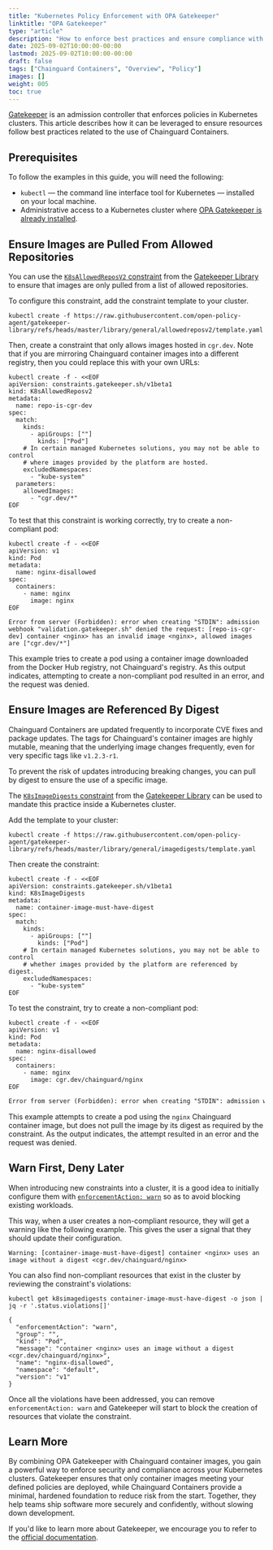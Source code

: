 ```yaml
---
title: "Kubernetes Policy Enforcement with OPA Gatekeeper"
linktitle: "OPA Gatekeeper"
type: "article"
description: "How to enforce best practices and ensure compliance with OPA Gatekeeper."
date: 2025-09-02T10:00:00-00:00
lastmod: 2025-09-02T10:00:00-00:00
draft: false
tags: ["Chainguard Containers", "Overview", "Policy"]
images: []
weight: 005
toc: true
---
```


[Gatekeeper](https://open-policy-agent.github.io/gatekeeper/website/) is an admission controller that enforces policies in Kubernetes clusters. This
article describes how it can be leveraged to ensure resources follow best practices related to the use of Chainguard Containers.


## Prerequisites

To follow the examples in this guide, you will need the following:
- `kubectl` — the command line interface tool for Kubernetes — installed on your local machine.
- Administrative access to a Kubernetes cluster where [OPA Gatekeeper is already installed](https://open-policy-agent.github.io/gatekeeper/website/docs/install).


## Ensure Images are Pulled From Allowed Repositories

You can use the [`K8sAllowedReposV2` constraint](https://github.com/open-policy-agent/gatekeeper-library/tree/master/library/general/allowedreposv2) from the [Gatekeeper Library](https://github.com/open-policy-agent/gatekeeper-library) to ensure that images are only pulled from a list of allowed repositories.

To configure this constraint, add the constraint template to your cluster.

```shell
kubectl create -f https://raw.githubusercontent.com/open-policy-agent/gatekeeper-library/refs/heads/master/library/general/allowedreposv2/template.yaml
```

Then, create a constraint that only allows images hosted in `cgr.dev`. Note that if you are mirroring Chainguard container images into a different registry, then you could replace this with your own URLs:

```shell
kubectl create -f - <<EOF
apiVersion: constraints.gatekeeper.sh/v1beta1
kind: K8sAllowedReposv2
metadata:
  name: repo-is-cgr-dev
spec:
  match:
    kinds:
      - apiGroups: [""]
        kinds: ["Pod"]
    # In certain managed Kubernetes solutions, you may not be able to control
    # where images provided by the platform are hosted.
    excludedNamespaces:
      - "kube-system"
  parameters:
    allowedImages:
      - "cgr.dev/*"
EOF
```

To test that this constraint is working correctly, try to create a non-compliant pod:

```shell
kubectl create -f - <<EOF
apiVersion: v1
kind: Pod
metadata:
  name: nginx-disallowed
spec:
  containers:
    - name: nginx
      image: nginx
EOF
```
```output
Error from server (Forbidden): error when creating "STDIN": admission webhook "validation.gatekeeper.sh" denied the request: [repo-is-cgr-dev] container <nginx> has an invalid image <nginx>, allowed images are ["cgr.dev/*"]
```

This example tries to create a pod using a container image downloaded from the Docker Hub registry, not Chainguard's registry. As this output indicates, attempting to create a non-compliant pod resulted in an error, and the request was denied.


## Ensure Images are Referenced By Digest

Chainguard Containers are updated frequently to incorporate CVE fixes and package updates. The tags for Chainguard's container images are highly mutable, meaning that the underlying image changes frequently, even for very specific tags like `v1.2.3-r1`.

To prevent the risk of updates introducing breaking changes, you can pull by digest to ensure the use of a specific image.

The [`K8sImageDigests` constraint](https://github.com/open-policy-agent/gatekeeper-library/tree/master/library/general/imagedigests) from the [Gatekeeper Library](https://github.com/open-policy-agent/gatekeeper-library) can be used to mandate this practice inside a Kubernetes cluster.

Add the template to your cluster:

```shell
kubectl create -f https://raw.githubusercontent.com/open-policy-agent/gatekeeper-library/refs/heads/master/library/general/imagedigests/template.yaml
```

Then create the constraint:

```shell
kubectl create -f - <<EOF
apiVersion: constraints.gatekeeper.sh/v1beta1
kind: K8sImageDigests
metadata:
  name: container-image-must-have-digest
spec:
  match:
    kinds:
      - apiGroups: [""]
        kinds: ["Pod"]
    # In certain managed Kubernetes solutions, you may not be able to control
    # whether images provided by the platform are referenced by digest.
    excludedNamespaces:
      - "kube-system"
EOF
```

To test the constraint, try to create a non-compliant pod:

```shell
kubectl create -f - <<EOF
apiVersion: v1
kind: Pod
metadata:
  name: nginx-disallowed
spec:
  containers:
    - name: nginx
      image: cgr.dev/chainguard/nginx
EOF
```
```txt
Error from server (Forbidden): error when creating "STDIN": admission webhook "validation.gatekeeper.sh" denied the request: [container-image-must-have-digest] container <nginx> uses an image without a digest <cgr.dev/chainguard/nginx>
```

This example attempts to create a pod using the `nginx` Chainguard container image, but does not pull the image by its digest as required by the constraint. As the output indicates, the attempt resulted in an error and the request was denied.


## Warn First, Deny Later

When introducing new constraints into a cluster, it is a good idea to initially configure them with [`enforcementAction: warn`](https://open-policy-agent.github.io/gatekeeper/website/docs/violations/#warn-enforcement-action) so as to avoid blocking existing workloads.

This way, when a user creates a non-compliant resource, they will get a warning like the following example. This gives the user a signal that they should update their configuration.

```output
Warning: [container-image-must-have-digest] container <nginx> uses an image without a digest <cgr.dev/chainguard/nginx>
```

You can also find non-compliant resources that exist in the cluster by reviewing the constraint's violations:

```shell
kubectl get k8simagedigests container-image-must-have-digest -o json | jq -r '.status.violations[]'
```
```output
{
  "enforcementAction": "warn",
  "group": "",
  "kind": "Pod",
  "message": "container <nginx> uses an image without a digest <cgr.dev/chainguard/nginx>",
  "name": "nginx-disallowed",
  "namespace": "default",
  "version": "v1"
}
```

Once all the violations have been addressed, you can remove `enforcementAction: warn` and Gatekeeper will start to block the creation of resources that violate the constraint.


## Learn More

By combining OPA Gatekeeper with Chainguard container images, you gain a powerful way to enforce security and compliance across your Kubernetes clusters. Gatekeeper ensures that only container images meeting your defined policies are deployed, while Chainguard Containers provide a minimal, hardened foundation to reduce risk from the start. Together, they help teams ship software more securely and confidently, without slowing down development.

If you'd like to learn more about Gatekeeper, we encourage you to refer to the [official documentation](https://open-policy-agent.github.io/gatekeeper/website/docs/).
